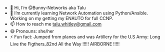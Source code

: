 - 👋 Hi, I’m @Bunny-Networks aka Talu
- 🌱 I’m currently learning Network Automation using Python/Ansible. Working on my getting my ENAUTO for full CCNP.
- 📫 How to reach me talu.whitley@gmail.com
- 😄 Pronouns: she/her
- ⚡ Fun fact: Jumped from planes and was Artillery for the U.S Army: Long Live the Figthers_82nd All the Way !!!!! AIRBORNE !!!!!